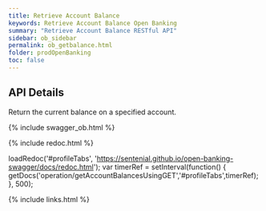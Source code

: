 ```yaml
---
title: Retrieve Account Balance
keywords: Retrieve Account Balance Open Banking 
summary: "Retrieve Account Balance RESTful API"
sidebar: ob_sidebar
permalink: ob_getbalance.html
folder: prodOpenBanking
toc: false
---
```


## API Details

Return the current balance on a specified account.

{% include swagger_ob.html %}

<ul id="profileTabs" class="nav nav-tabs">
    
   
</ul>
 
 {% include redoc.html %}

loadRedoc('#profileTabs', 'https://sentenial.github.io/open-banking-swagger/docs/redoc.html');
var timerRef = setInterval(function() { getDocs('operation/getAccountBalancesUsingGET','#profileTabs',timerRef); }, 500);

</script>


<div id="mydiv"></div>


</div>



</div>


{% include links.html %}
